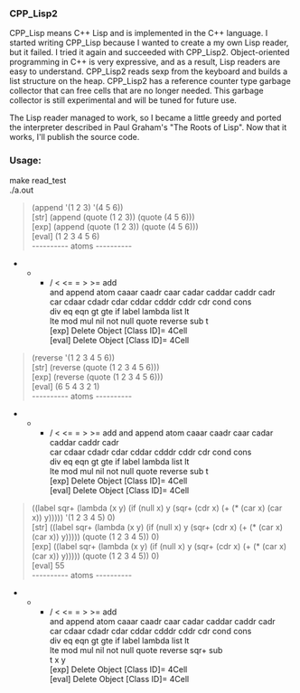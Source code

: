 ### CPP_Lisp2

CPP_Lisp means C++ Lisp and is implemented in the C++ language.
I started writing CPP_Lisp because I wanted to create a my own Lisp reader, but it failed.
I tried it again and succeeded with CPP_Lisp2.
Object-oriented programming in C++ is very expressive, and as a result, Lisp readers are easy to understand.
CPP_Lisp2 reads sexp from the keyboard and builds a list structure on the heap.
CPP_Lisp2 has a reference counter type garbage collector that can free cells that are no longer needed.
This garbage collector is still experimental and will be tuned for future use.

The Lisp reader managed to work, so I became a little greedy and ported the interpreter described in Paul Graham's "The Roots of Lisp".
Now that it works, I'll publish the source code.

### Usage:
make read_test  
./a.out  

> (append '(1 2 3) '(4 5 6))  
[str] (append (quote (1 2 3)) (quote (4 5 6)))  
[exp] (append (quote (1 2 3)) (quote (4 5 6)))  
[eval] (1 2 3 4 5 6)  
 ---------- atoms ----------  
* + - / < <= = > >= add  
and append atom caaar caadr caar cadar caddar caddr cadr  
car cdaar cdadr cdar cddar cdddr cddr cdr cond cons  
div eq eqn gt gte if label lambda list lt  
lte mod mul nil not null quote reverse sub t   
[exp] Delete Object [Class ID]= 4Cell  
[eval] Delete Object [Class ID]= 4Cell  

> (reverse '(1 2 3 4 5 6))  
[str] (reverse (quote (1 2 3 4 5 6)))  
[exp] (reverse (quote (1 2 3 4 5 6)))  
[eval] (6 5 4 3 2 1)  
 ---------- atoms ----------  
* + - / < <= = > >= add 
and append atom caaar caadr caar cadar caddar caddr cadr  
car cdaar cdadr cdar cddar cdddr cddr cdr cond cons  
div eq eqn gt gte if label lambda list lt  
lte mod mul nil not null quote reverse sub t  
[exp] Delete Object [Class ID]= 4Cell  
[eval] Delete Object [Class ID]= 4Cell  

> ((label sqr+ (lambda (x y) (if (null x) y (sqr+ (cdr x) (+ (* (car x) (car x)) y))))) '(1 2 3 4 5) 0)  
[str] ((label sqr+ (lambda (x y) (if (null x) y (sqr+ (cdr x) (+ (* (car x) (car x)) y))))) (quote (1 2 3 4 5)) 0)  
[exp] ((label sqr+ (lambda (x y) (if (null x) y (sqr+ (cdr x) (+ (* (car x) (car x)) y))))) (quote (1 2 3 4 5)) 0)  
[eval] 55  
 ---------- atoms ----------  
* + - / < <= = > >= add  
and append atom caaar caadr caar cadar caddar caddr cadr  
car cdaar cdadr cdar cddar cdddr cddr cdr cond cons  
div eq eqn gt gte if label lambda list lt  
lte mod mul nil not null quote reverse sqr+ sub  
t x y  
[exp] Delete Object [Class ID]= 4Cell  
[eval] Delete Object [Class ID]= 4Cell  
